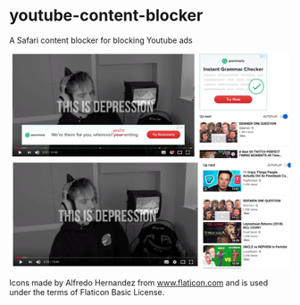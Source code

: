 # youtube-content-blocker
A Safari content blocker for blocking Youtube ads

![Alt text](ads.png?raw=true "ads")
![Alt text](ads-free.png?raw=true "ads free")


Icons made by Alfredo Hernandez from www.flaticon.com and is used under the terms of Flaticon Basic License.
